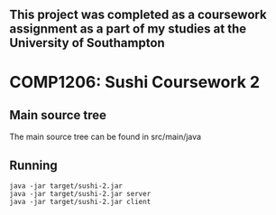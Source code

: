 ## This project was completed as a coursework assignment as a part of my studies at the University of Southampton

# COMP1206: Sushi Coursework 2

## Main source tree
The main source tree can be found in src/main/java

## Running
    java -jar target/sushi-2.jar
    java -jar target/sushi-2.jar server
    java -jar target/sushi-2.jar client

